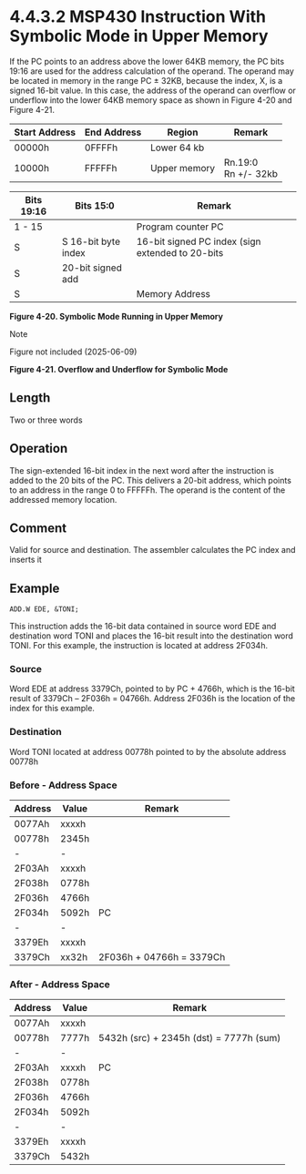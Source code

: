 # 4.4.3.2 MSP430 Instruction With Symbolic Mode in Upper Memory

If the PC points to an address above the lower 64KB memory, the PC bits 19:16 are used for the address calculation of the operand. The operand may be located in memory in the range PC ± 32KB, because the index, X, is a signed 16-bit value. In this case, the address of the operand can overflow or underflow into the lower 64KB memory space as shown in Figure 4-20 and Figure 4-21.

<a id="figure-4-20"></a>

| Start Address | End Address | Region       | Remark                 |
| ------------- | ----------- | ------------ | ---------------------- |
| 00000h        | 0FFFFh      | Lower 64 kb  |                        |
| 10000h        | FFFFFh      | Upper memory | Rn.19:0<br>Rn +/- 32kb |

| Bits 19:16 | Bits 15:0           | Remark                                           |
| ---------- | ------------------- | ------------------------------------------------ |
| 1 - 15     |                     | Program counter PC                               |
| S          | S 16-bit byte index | 16-bit signed PC index (sign extended to 20-bits |
| S          | 20-bit signed add   |                                                  |
| S          |                     | Memory Address                                   |

**Figure 4-20. Symbolic Mode Running in Upper Memory**

<a id="figure-4-21"></a>

> [!NOTE]
> Figure not included (2025-06-09)

**Figure 4-21. Overflow and Underflow for Symbolic Mode**

## Length

Two or three words

## Operation

The sign-extended 16-bit index in the next word after the instruction is added to the 20 bits of the PC. This delivers a 20-bit address, which points to an address in the range 0 to FFFFFh. The operand is the content of the addressed memory location.

## Comment

Valid for source and destination. The assembler calculates the PC index and inserts it

## Example

`ADD.W EDE, &TONI;`

This instruction adds the 16-bit data contained in source word EDE and destination word TONI and places the 16-bit result into the destination word TONI. For this example, the instruction is located at address 2F034h.

### Source

Word EDE at address 3379Ch, pointed to by PC + 4766h, which is the 16-bit result of 3379Ch – 2F036h = 04766h. Address 2F036h is the location of the index for this example.

### Destination

Word TONI located at address 00778h pointed to by the absolute address 00778h

### Before - Address Space

| Address | Value | Remark                   |
| ------- | ----- | ------------------------ |
| 0077Ah  | xxxxh |                          |
| 00778h  | 2345h |                          |
| -       | -     |                          |
| 2F03Ah  | xxxxh |                          |
| 2F038h  | 0778h |                          |
| 2F036h  | 4766h |                          |
| 2F034h  | 5092h | PC                       |
| -       | -     |                          |
| 3379Eh  | xxxxh |                          |
| 3379Ch  | xx32h | 2F036h + 04766h = 3379Ch |

### After - Address Space

| Address | Value | Remark                                  |
| ------- | ----- | --------------------------------------- |
| 0077Ah  | xxxxh |                                         |
| 00778h  | 7777h | 5432h (src) + 2345h (dst) = 7777h (sum) |
| -       | -     |                                         |
| 2F03Ah  | xxxxh | PC                                      |
| 2F038h  | 0778h |                                         |
| 2F036h  | 4766h |                                         |
| 2F034h  | 5092h |                                         |
| -       | -     |                                         |
| 3379Eh  | xxxxh |                                         |
| 3379Ch  | 5432h |                                         |
